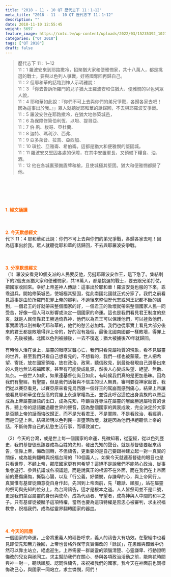 ```yaml
---
title: "2018 - 11 - 10 QT 歷代志下 11：1~12"
meta_title: "2018 - 11 - 10 QT 歷代志下 11：1~12"
description: ""
date: 2018-11-10 12:55:45
weight: 5697
feature_image: https://cmtc.tw/wp-content/uploads/2022/03/15235392_10211799862337740_180693556567566654_o-1.webp
categories: ["QT 2018"]
tags: ["QT 2018"]
draft: false
---
```


<blockquote>歷代志下 11：1~12<br />
11：1 羅波安來到耶路撒冷，招聚猶大家和便雅憫家，共十八萬人，都是挑選的戰士，要與以色列人爭戰，好將國奪回再歸自己。<br />
11：2 但耶和華的話臨到神人示瑪雅說：<br />
11：3 「你去告訴所羅門的兒子猶大王羅波安和住猶大、便雅憫的以色列眾人說，<br />
11：4 耶和華如此說：『你們不可上去與你們的弟兄爭戰，各歸各家去吧！因為這事出於我。』」眾人就聽從耶和華的話歸回，不去與耶羅波安爭戰。<br />
11：5 羅波安住在耶路撒冷，在猶大地修築城邑，<br />
11：6 為保障修築伯利恆、以坦、提哥亞、<br />
11：7 伯‧夙、梭哥、亞杜蘭、<br />
11：8 迦特、瑪利沙、西弗、<br />
11：9 亞多萊音、拉吉、亞西加、<br />
11：10 瑣拉、亞雅崙、希伯崙。這都是猶大和便雅憫的堅固城。<br />
11：11 羅波安又堅固各處的保障，在其中安置軍長，又預備下糧食、油、酒。<br />
11：12 他在各城裏預備盾牌和槍，且使城極其堅固。猶大和便雅憫都歸了他。</blockquote><br />
&nbsp;<br />
<br />
&nbsp;<br />
<br />
<span style="color: #ff6600;"><strong>1. </strong><strong>經文誦讀</strong></span><br />
<br />
<span style="color: #ff6600;"><strong> </strong></span><br />
<br />
<span style="color: #ff6600;"><strong>2. 今天默想</strong><strong>經文<br />
</strong></span>代下 11：4 耶和華如此說：你們不可上去與你們的弟兄爭戰，各歸各家去吧！因為這事出於我。眾人就聽從耶和華的話歸回，不去與耶羅波安爭戰。<br />
<br />
&nbsp;<br />
<br />
<span style="color: #ff6600;"><strong>3. 分享默想經文<br />
</strong></span>（1）羅波安看見10個支派的人民要反他，另挺耶羅波安作王，這下急了。集結剩下的2個支派猶大家和便雅憫家，共18萬人，都是挑選的戰士，要去跟兄弟打仗，把國家收回來。幸好上帝差神人傳話：這事出於耶和華！羅波安竟也服的下來，乖乖退兵，開始修築城邑，使城極其堅固，從此南國北國就正式分家了。我們之前看見這事是由於所羅門犯罪上帝的審判，不過後來整個歷代志或列王記都不斷的講到，一個君王的好就帶來整個國家的好，一個君王的敗壞就帶來整個國家人民一同受苦，好像一個人可以影響或決定一個國家的命運。這也是我們看見君王制度的悲哀，就是人民倚靠君王勝過倚靠神，他們以為君王可以保護他們，可以拯救他們，事實證明以別神取代耶和華的，他們的愁苦必加增。我們也從事實上看見大部分後來的君王都是敗壞得罪上帝的，好的沒有幾個，最後北國南國都一樣敗壞，得罪上帝，先後被擄。北國以色列被擄後，一去不復返；猶大被擄後70年就歸回。<br />
<br />
有時候人活在世上，屬靈的眼瞎耳聾心亡，我們只看見屬物質的現象，看不見屬靈的世界，甚至我們只看自己想看見的，不想看的，我們一樣也被蒙蔽。世人把希望、寄託，放在國家領袖，放在政治、政黨，聽信政見，到最後發現自己選舉出來的人竟也無法祝福國家，甚至有可能變成亂源，然後人心變成失望、絕望、無助、無奈。一般世人如此，如果連基督徒尚且如此，有時候我們真的是更加愚昧。因為我們有聖經，有聖靈，但是我們活著與不信主的世人無異，審判要從神家起首。我們從以賽亞看見，以賽亞原來看見烏西雅一個好王的駕崩而感到痛心，結果上帝讓他看見耶和華坐在至高的寶座上永遠掌權為王。並從此呼召這位出身貴族的以賽亞成為上帝屬靈話語的出口，成為先知，呼籲百姓專注在屬靈的層面勝過屬物質的世界，聽上帝的話語勝過聽世界的聲音，因為整個國家的興衰成敗，完全決定於大家是否聽上帝的話而悔改歸正，而不是光看君王、不是軍隊、不是看政治、看經濟，而是仰望上帝。結果證明以色列民一直墮落敗壞，就是因為他們拒絕聽信上帝的話，不斷倚靠自己的私慾生活行事，而導致滅亡。<br />
<br />
（2）今天的台灣，或是世上每一個國家的命運，見微知著，從聖經，從以色列歷史，我們基督徒應該要成為百姓的先知，發出先知的聲音。就是基督徒要起來禱告，信靠上帝，悔改回轉，不但禱告，更重要的是自己要跟神建立起一對一真實的關係，成為能夠翻轉與祝福台灣的「10個義人」。如果今天就連基督徒的眼目也是只看世界，不顧上帝，那麼國家更有何希望？這絕不是說我們不能熱心政治、從事集會遊行、參與抗議或各項議題，而是說真正的根源不在外面，而在我們在上帝面前的憂傷痛悔，撕裂心腸，以及「行公義，好憐憫，存謙卑的心，與上帝同行」。真實惟有基督徒願意從自身作起，先回到上帝面前，先「聽話、順服」，站在屬靈的祭司與先知的位分上，為台灣禱告，這才是根本之道。人人皆祭司並不是口號，更是我們蒙召屬靈的身份與使命，成為代禱者、守望者，成為神與人中間的和平之子。只有基督徒被賦予這項特權，當然也要為這項特權是否忠心被審判，求主祝福教會，祝福我們，成為從靈界翻轉國家的器皿。<br />
<br />
&nbsp;<br />
<br />
<span style="color: #ff6600;"><strong>4. 今天的回應<br />
</strong></span>一個國家的命運，上帝將重義人的禱告呼求，義人的禱告大有功效。在聖經中也看見即使先知無力挽回，上帝也會格外保守真實悔改的「餘民」，在患難與艱難中仍然可以靠主站立，絕處迎生。上帝需要一群屬靈的頭腦清楚、心靈謙卑、行動證明悔改的兒女與祂同工。求主幫助我們在關心、參與各項政治活動之前，能夠花時間與神一對一，聽話順服、認同性禱告，來祝福我們的國家，我今天在神面前也同樣悔改己心，與國家一同站立，求主憐憫，阿們！
        